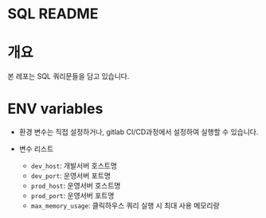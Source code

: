 # SQL README

# 개요
본 레포는 SQL 쿼리문들을 담고 있습니다.


# ENV variables
* 환경 변수는 직접 설정하거나, gitlab CI/CD과정에서 설정하여 실행할 수 있습니다.

* 변수 리스트
    * `dev_host`: 개발서버 호스트명
    * `dev_port`: 운영서버 포트명
    * `prod_host`: 운영서버 호스트명
    * `prod_port`: 운영서버 포트명
    * `max_memory_usage`: 클릭하우스 쿼리 실행 시 최대 사용 메모리량